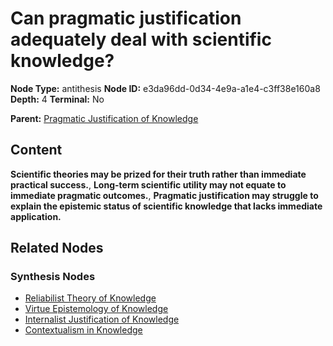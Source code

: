 # Can pragmatic justification adequately deal with scientific knowledge?

**Node Type:** antithesis
**Node ID:** e3da96dd-0d34-4e9a-a1e4-c3ff38e160a8
**Depth:** 4
**Terminal:** No

**Parent:** [Pragmatic Justification of Knowledge](pragmatic-justification-of-knowledge-synthesis-b88c9106-648f-4ac2-ad23-0f0262ac2ee6.md)

## Content

**Scientific theories may be prized for their truth rather than immediate practical success.**, **Long-term scientific utility may not equate to immediate pragmatic outcomes.**, **Pragmatic justification may struggle to explain the epistemic status of scientific knowledge that lacks immediate application.**

## Related Nodes

### Synthesis Nodes

- [Reliabilist Theory of Knowledge](reliabilist-theory-of-knowledge-synthesis-902f45c4-55bb-4198-ac2a-0b251f0c293f.md)
- [Virtue Epistemology of Knowledge](virtue-epistemology-of-knowledge-synthesis-7b56a7ee-56e8-4c1a-9ef1-230f74341f32.md)
- [Internalist Justification of Knowledge](internalist-justification-of-knowledge-synthesis-bfd1af24-8a00-47d0-b273-ad15998cb812.md)
- [Contextualism in Knowledge](contextualism-in-knowledge-synthesis-a3642a91-1f82-4462-9e32-858b572c4484.md)
